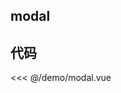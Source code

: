 ## modal

<script setup>
import Modal from './demo/modal.vue'
</script>

<ClientOnly>
<Modal />
</ClientOnly>

## 代码

<<< @/demo/modal.vue
